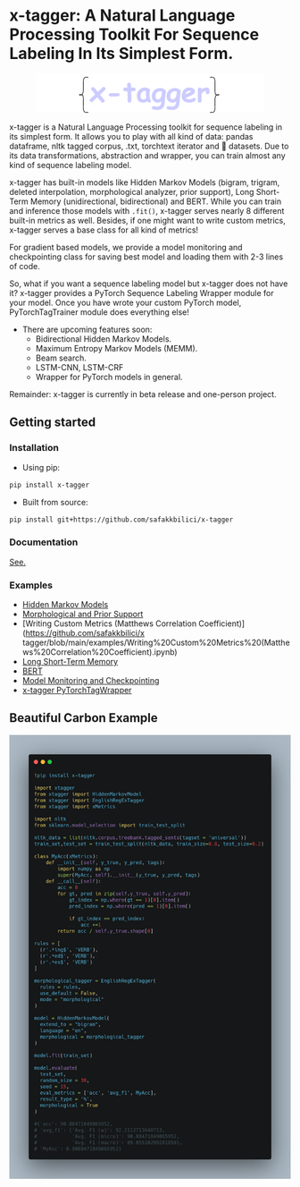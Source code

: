 # x-tagger: A Natural Language Processing Toolkit For Sequence Labeling In Its Simplest Form.

<p align="center">
  <img src="assets/logo.png"/>
</p>

x-tagger is a Natural Language Processing toolkit for sequence labeling in its simplest form. It allows you to play with all kind of data: pandas dataframe, nltk tagged corpus, .txt, torchtext iterator and 🤗 datasets. Due to its data transformations, abstraction and wrapper, you can train almost any kind of sequence labeling model. 

x-tagger has built-in models like Hidden Markov Models (bigram, trigram, deleted interpolation, morphological analyzer, prior support), Long Short-Term Memory (unidirectional, bidirectional) and BERT. While you can train and inference those models with ```.fit()```, x-tagger serves nearly 8 different built-in metrics as well. Besides, if one might want to write custom metrics, x-tagger serves a base class for all kind of metrics!

For gradient based models, we provide a model monitoring and checkpointing class for saving best model and loading them with 2-3 lines of code.

So, what if you want a sequence labeling model but x-tagger does not have it? x-tagger provides a PyTorch Sequence Labeling Wrapper module for your model. Once you have wrote your custom PyTorch model, PyTorchTagTrainer module does everything else!

* There are upcoming features soon:
  * Bidirectional Hidden Markov Models.
  * Maximum Entropy Markov Models (MEMM).
  * Beam search.
  * LSTM-CNN, LSTM-CRF
  * Wrapper for PyTorch models in general.

Remainder: x-tagger is currently in beta release and one-person project.

## Getting started

### Installation

- Using pip:

```bash
pip install x-tagger
```
- Built from source:

```bash
pip install git+https://github.com/safakkbilici/x-tagger
```
### Documentation

[See.](https://github.com/safakkbilici/x-tagger/blob/main/docs/README.md)

### Examples

- [Hidden Markov Models](https://github.com/safakkbilici/x-tagger/blob/main/examples/Hidden%20Markov%20Models.ipynb)
- [Morphological and Prior Support](https://github.com/safakkbilici/x-tagger/blob/main/examples/Morphological%20and%20Prior%20Support.ipynb)
- [Writing Custom Metrics (Matthews Correlation Coefficient)](https://github.com/safakkbilici/x tagger/blob/main/examples/Writing%20Custom%20Metrics%20(Matthews%20Correlation%20Coefficient).ipynb)
- [Long Short-Term Memory](https://github.com/safakkbilici/x-tagger/blob/main/examples/Long%20Short-Term%20Memory.ipynb)
- [BERT](https://github.com/safakkbilici/x-tagger/blob/main/examples/BERT.ipynb)
- [Model Monitoring and Checkpointing](https://github.com/safakkbilici/x-tagger/blob/main/examples/Model%20Checkpointing.ipynb)
- [x-tagger PyTorchTagWrapper](https://github.com/safakkbilici/x-tagger/blob/main/examples/x-tagger%20PyTorchTagWrapper.ipynb)


## Beautiful Carbon Example

<p align="center">
  <img src="assets/carbon.png"/>
</p>

